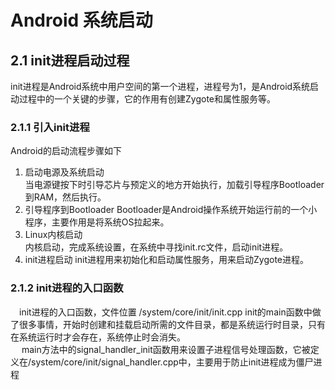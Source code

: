 # Android 系统启动

## 2.1 init进程启动过程
init进程是Android系统中用户空间的第一个进程，进程号为1，是Android系统启动过程中的一个关键的步骤，它的作用有创建Zygote和属性服务等。

### 2.1.1 引入init进程
Android的启动流程步骤如下  
1.  启动电源及系统启动  
    当电源键按下时引导芯片与预定义的地方开始执行，加载引导程序Bootloader到RAM，然后执行。
2. 引导程序到Bootloader
   Bootloader是Android操作系统开始运行前的一个小程序，主要作用是将系统OS拉起来。
3. Linux内核启动  
    内核启动，完成系统设置，在系统中寻找init.rc文件，启动init进程。
4. init进程启动
   init进程用来初始化和启动属性服务，用来启动Zygote进程。

### 2.1.2 init进程的入口函数
&ensp;&ensp;init进程的入口函数，文件位置 /system/core/init/init.cpp
init的main函数中做了很多事情，开始时创建和挂载启动所需的文件目录，都是系统运行时目录，只有在系统运行时才会存在，系统停止时会消失。  
&ensp;&ensp; main方法中的signal_handler_init函数用来设置子进程信号处理函数，它被定义在/system/core/init/signal_handler.cpp中，主要用于防止init进程成为僵尸进程



